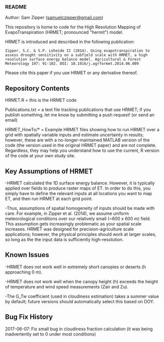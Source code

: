 ### README ###
Author:  Sam Zipper (samuelczipper@gmail.com)

This repository is home to code for the High Resolution Mapping of 
EvapoTranspiration (HRMET; pronounced "hermit") model.

HRMET is introduced and described in the following publication:

    Zipper, S.C. & S.P. Loheide II (2014). Using evapotranspiration to
    assess drought sensitivity on a subfield scale with HRMET, a high
    resolution surface energy balance model. Agricultural & Forest
    Meteorology 197: 91-102. DOI: 10.1016/j.agrformet.2014.06.009

Please cite this paper if you use HRMET or any derivative thereof.

## Repository Contents ##
HRMET.R = this is the HRMET code

Publications.txt = a text file tracking publications that use HRMET; if you 
                   publish something, let me know by submitting a push request! (or send an email)

HRMET_HowTo/* = Example HRMET files showing how to run HRMET over a grid with 
                spatially variable inputs and estimate uncertainty in results; 
                however, these are with a no-longer-maintained MATLAB version of 
                the code (the version used in the original HRMET paper) and are 
                not complete. Regardless, they may help you understand how to use 
                the current, R version of the code at your own study site.

## Key Assumptions of HRMET ##
-HRMET calculated the 1D surface energy balance. However, it is typically
 applied over fields to produce raster maps of ET. In order to do this, 
 you simply have to define the relevant inputs at all locations you want
 to map ET, and then run HRMET at each grid point. 
 
-Thus, assumptions of spatial homogeneity of inputs should be made with care. 
 For example, in Zipper et al. (2014), we assume uniform meteorological conditions
 over our relatively small (~600 x 600 m) field. This assumption gets increasingly
 problematic as your spatial scale increases. HRMET was designed for precision-agriculture
 scale applications; however, the physical principles should work at larger scales, so
 long as the the input data is sufficiently high-resolution.

## Known Issues ##
-HRMET does not work well in extremely short canopies or deserts (h approaching 0 m).

-HRMET does not work well when the canopy height (h) exceeds the height of 
 temperature and wind speed measurements (Zair and Zu).
 
-The G_Tw coefficient (used in cloudiness estimation) takes a summer value by default; 
 future versions should automatically select this based on DOY.
 
## Bug Fix History ##
2017-06-07: Fix small bug in cloudiness fraction calculation (it was being inadvertently set to 0 under most conditions)
